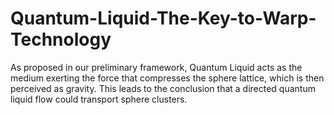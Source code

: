 # Quantum-Liquid-The-Key-to-Warp-Technology
As proposed in our preliminary framework, Quantum Liquid acts as the medium exerting the force that compresses the sphere lattice, which is then perceived as gravity. This leads to the conclusion that a directed quantum liquid flow could transport sphere clusters.
